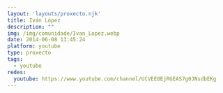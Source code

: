 ```yaml
---
layout: 'layouts/proxecto.njk'
title: Iván López
description: ""
img: /img/comunidade/Ivan_Lopez.webp
date: 2014-06-08 13:45:24
platform: youtube
type: proxecto
tags:
  - youtube
redes:
  youtube: https://www.youtube.com/channel/UCVEE0EjRGEAS7g0JNsdbEKg
---
```

